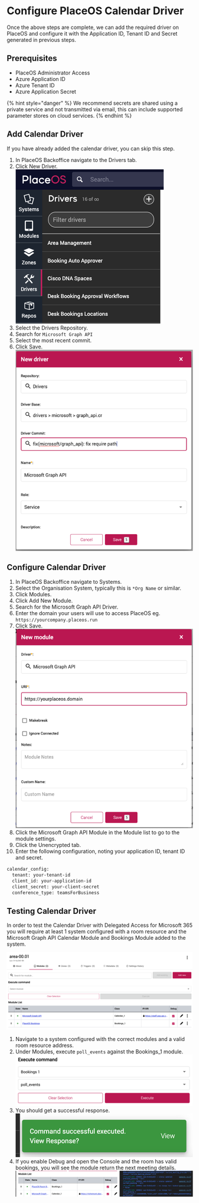 # Configure PlaceOS Calendar Driver

Once the above steps are complete, we can add the required driver on PlaceOS and configure it with the Application ID, Tenant ID and Secret generated in previous steps.

## Prerequisites

* PlaceOS Administrator Access
* Azure Application ID
* Azure Tenant ID
* Azure Application Secret

{% hint style="danger" %}
We recommend secrets are shared using a private service and not transmitted via email, this can include supported parameter stores on cloud services.
{% endhint %}

## Add Calendar Driver

If you have already added the calendar driver, you can skip this step.

1. In PlaceOS Backoffice navigate to the Drivers tab.
2. Click New Driver.\
   ![](<../../../.gitbook/assets/image (15).png>)
3. Select the Drivers Repository.
4. Search for `Microsoft Graph API`
5. Select the most recent commit.
6. Click Save. \
   ![](<../../../.gitbook/assets/image (16) (1).png>)

## Configure Calendar Driver

1. In PlaceOS Backoffice navigate to Systems.
2. Select the Organisation System, typically this is `*Org Name` or similar.
3. Click Modules.
4. Click Add New Module.
5. Search for the Microsoft Graph API Driver.
6. Enter the domain your users will use to access PlaceOS eg. `https://yourcompany.placeos.run`
7. Click Save.\
   ![](<../../../.gitbook/assets/image (17).png>)
8. Click the Microsoft Graph API Module in the Module list to go to the module settings.
9. Click the Unencrypted tab.
10. Enter the following configuration, noting your application ID, tenant ID and secret.

```
calendar_config:
  tenant: your-tenant-id
  client_id: your-application-id
  client_secret: your-client-secret
  conference_type: teamsForBusiness
```

## Testing Calendar Driver

In order to test the Calendar Driver with Delegated Access for Microsoft 365 you will require at least 1 system configured with a room resource and the Microsoft Graph API Calendar Module and Bookings Module added to the system.

![](<../../../.gitbook/assets/image (7).png>)

1. Navigate to a system configured with the correct modules and a valid room resource address.
2. Under Modules, execute `poll_events` against the Bookings\_1 module.\
   ![](<../../../.gitbook/assets/image (6) (1).png>)
3. You should get a successful response.\
   ![](<../../../.gitbook/assets/image (20).png>)
4. If you enable Debug and open the Console and the room has valid bookings, you will see the module return the next meeting details.\
   ![](<../../../.gitbook/assets/image (18).png>)
